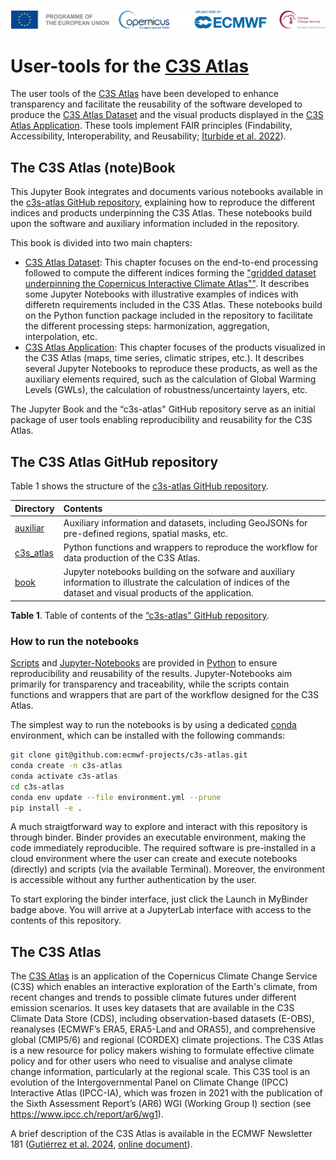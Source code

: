 ![logo](./notebooks/figures/LogoLine_horizon_C3S.png)

# User-tools for the [C3S Atlas](https://atlas.climate.copernicus.eu/atlas)

The user tools of the [C3S Atlas](https://atlas.climate.copernicus.eu/atlas) have been developed to enhance transparency and facilitate the reusability of the software developed to produce the [C3S Atlas Dataset](https://doi.org/10.24381/cds.h35hb680) and the visual products displayed in the [C3S Atlas Application](https://atlas.climate.copernicus.eu). These tools implement FAIR principles (Findability, Accessibility, Interoperability, and Reusability; [Iturbide et al. 2022](https://doi.org/10.5194/essd-12-2959-2020)).


## The C3S Atlas (note)Book

This Jupyter Book integrates and documents various notebooks available in the [c3s-atlas GitHub repository](https://github.com/ecmwf-projects/c3s-atlas), explaining how to reproduce the different indices and products underpinning the C3S Atlas. These notebooks build upon the software and auxiliary information included in the repository.

This book is divided into two main chapters: 
 - [C3S Atlas Dataset](./_build/html/chapter01.html): This chapter focuses on the end-to-end processing followed to compute the different indices forming the ["gridded dataset underpinning the Copernicus Interactive Climate Atlas""](https://cds.climate.copernicus.eu/datasets/multi-origin-c3s-atlas?tab=overview). It describes some Jupyter Notebooks with illustrative examples of indices with differetn requirements included in the C3S Atlas. These notebooks build on the Python function package included in the repository to facilitate the different processing steps: harmonization, aggregation, interpolation, etc.
 - [C3S Atlas Application](./_build/html/chapter02.html): This chapter focuses of the products visualized in the C3S Atlas (maps, time series, climatic stripes, etc.). It describes several Jupyter Notebooks to reproduce these products, as well as the auxiliary elements required, such as the calculation of Global Warming Levels (GWLs), the calculation of robustness/uncertainty layers, etc.

The Jupyter Book and the “c3s-atlas" GitHub repository serve as an initial package of user tools enabling reproducibility and reusability for the C3S Atlas. 


## The C3S Atlas GitHub repository

Table 1 shows the structure of the [c3s-atlas GitHub repository](https://github.com/ecmwf-projects/c3s-atlas).

| Directory | Contents |
| :-------- | :------- |
|  [auxiliar](https://github.com/ecmwf-projects/c3s-atlas/tree/main/auxiliar) | Auxiliary information and datasets, including GeoJSONs for pre-defined regions, spatial masks, etc.
|  [c3s_atlas](https://github.com/ecmwf-projects/c3s-atlas/tree/main/c3s_atlas) | Python functions and wrappers to reproduce the workflow for data production of the C3S Atlas.
|  [book](https://github.com/ecmwf-projects/c3s-atlas/tree/main/book) | Jupyter notebooks building on the sofware and auxiliary information to illustrate the calculation of indices of the dataset and visual products of the application.

**Table 1**. Table of contents of the  [“c3s-atlas" GitHub repository](https://github.com/ecmwf-projects/c3s-atlas).

### How to run the notebooks

[Scripts](https://github.com/ecmwf-projects/c3s-atlas/tree/main/c3s_atlas) and [Jupyter-Notebooks](https://github.com/ecmwf-projects/c3s-atlas/tree/main/book) are provided in [Python](https://www.python.org/) to ensure reproducibility and reusability of the results. Jupyter-Notebooks aim primarily for transparency and traceability, while the scripts contain functions and wrappers that are part of the workflow designed for the C3S Atlas.

The simplest way to run the notebooks is by using a dedicated [conda](https://docs.conda.io) environment, which can be installed with the following commands:

```sh
git clone git@github.com:ecmwf-projects/c3s-atlas.git
conda create -n c3s-atlas
conda activate c3s-atlas
cd c3s-atlas
conda env update --file environment.yml --prune
pip install -e .
```

A much straigtforward way to explore and interact with this repository is through binder. Binder provides an executable environment, making the code immediately reproducible. The required software is pre-installed in a cloud environment where the user can create and execute notebooks (directly) and scripts (via the available Terminal). Moreover, the environment is accessible without any further authentication by the user.

To start exploring the binder interface, just click the Launch in MyBinder badge above. You will arrive at a JupyterLab interface with access to the contents of this repository.

## The C3S Atlas

The [C3S Atlas](http://atlas.climate.copernicus.eu) is an application of the  Copernicus Climate Change Service (C3S) which enables an interactive exploration of the Earth's climate, from recent changes and trends to possible climate futures under different emission scenarios. It uses key datasets that are available in the C3S Climate Data Store (CDS), including observation-based datasets (E-OBS), reanalyses (ECMWF’s ERA5, ERA5-Land and ORAS5), and comprehensive global (CMIP5/6) and regional (CORDEX) climate projections. The C3S Atlas is a new resource for policy makers wishing to formulate effective climate policy and for other users who need to visualise and analyse climate change information, particularly at the regional scale. This C3S tool is an evolution of the Intergovernmental Panel on Climate Change (IPCC) Interactive Atlas (IPCC-IA), which was frozen in 2021 with the publication of the Sixth Assessment Report’s (AR6) WGI (Working Group I) section (see https://www.ipcc.ch/report/ar6/wg1).

A brief description of the C3S Atlas is available in the ECMWF Newsletter 181 ([Gutiérrez et al. 2024](https://doi.org/10.21957/ah52ufc369), [online document](https://www.ecmwf.int/en/newsletter/181/earth-system-science/copernicus-interactive-climate-atlas-tool-explore-regional)).





